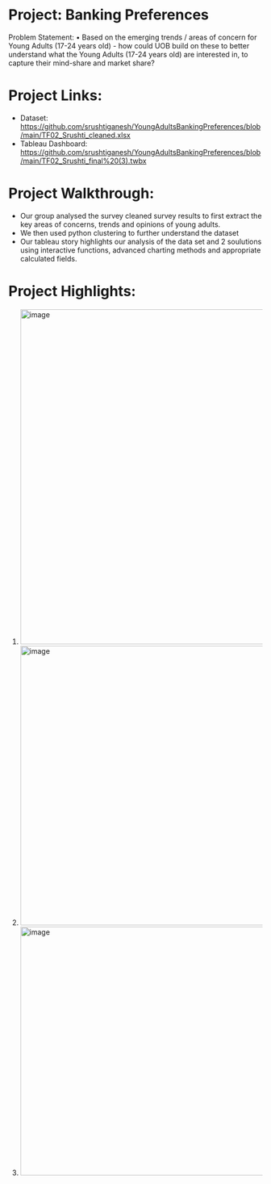 

# Project: Banking Preferences
Problem Statement:
•	Based on the emerging trends / areas of concern for Young Adults (17-24 years old) - how could UOB build on these to better understand what the Young Adults (17-24 years old) are interested in, to capture their mind-share and market share?

# Project Links:
- Dataset: https://github.com/srushtiganesh/YoungAdultsBankingPreferences/blob/main/TF02_Srushti_cleaned.xlsx
- Tableau Dashboard: https://github.com/srushtiganesh/YoungAdultsBankingPreferences/blob/main/TF02_Srushti_final%20(3).twbx

# Project Walkthrough:
- Our group analysed the survey cleaned survey results to first extract the key areas of concerns, trends and opinions of young adults.
- We then used python clustering to further understand the dataset 
- Our tableau story highlights our analysis of the data set and 2 soulutions using interactive functions, advanced charting methods and appropriate calculated fields.

# Project Highlights:
1. <img width="664" alt="image" src="https://user-images.githubusercontent.com/129648107/229425865-10fc07a5-d6f1-4a2e-90e3-df97830e0f4b.png">
2. <img width="554" alt="image" src="https://user-images.githubusercontent.com/129648107/229425996-0e3f2af5-f1e8-4ffd-8f85-635add38f698.png">
3. <img width="493" alt="image" src="https://user-images.githubusercontent.com/129648107/229426263-60d904c2-76f4-4b8c-8f04-74db108a60e6.png">





